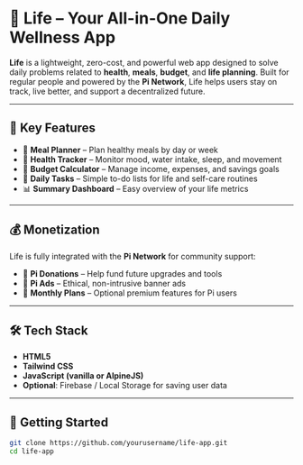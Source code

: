 # 🍃 Life – Your All-in-One Daily Wellness App

**Life** is a lightweight, zero-cost, and powerful web app designed to solve daily problems related to **health**, **meals**, **budget**, and **life planning**. Built for regular people and powered by the **Pi Network**, Life helps users stay on track, live better, and support a decentralized future.

---

## 🌟 Key Features

- 🥗 **Meal Planner** – Plan healthy meals by day or week
- 🧠 **Health Tracker** – Monitor mood, water intake, sleep, and movement
- 💸 **Budget Calculator** – Manage income, expenses, and savings goals
- 📅 **Daily Tasks** – Simple to-do lists for life and self-care routines
- 📊 **Summary Dashboard** – Easy overview of your life metrics

---

## 💰 Monetization

Life is fully integrated with the **Pi Network** for community support:
- 🚀 **Pi Donations** – Help fund future upgrades and tools
- 📢 **Pi Ads** – Ethical, non-intrusive banner ads
- 💎 **Monthly Plans** – Optional premium features for Pi users

---

## 🛠️ Tech Stack

- **HTML5**
- **Tailwind CSS**
- **JavaScript (vanilla or AlpineJS)**
- **Optional**: Firebase / Local Storage for saving user data

---

## 🚀 Getting Started

```bash
git clone https://github.com/yourusername/life-app.git
cd life-app
